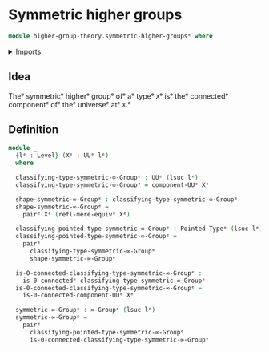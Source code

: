 # Symmetric higher groups

```agda
module higher-group-theory.symmetric-higher-groupsᵉ where
```

<details><summary>Imports</summary>

```agda
open import foundation.0-connected-typesᵉ
open import foundation.connected-components-universesᵉ
open import foundation.dependent-pair-typesᵉ
open import foundation.mere-equivalencesᵉ
open import foundation.universe-levelsᵉ

open import higher-group-theory.higher-groupsᵉ

open import structured-types.pointed-typesᵉ
```

</details>

## Idea

Theᵉ symmetricᵉ higherᵉ groupᵉ ofᵉ aᵉ typeᵉ `X`ᵉ isᵉ theᵉ connectedᵉ componentᵉ ofᵉ theᵉ
universeᵉ atᵉ `X`.ᵉ

## Definition

```agda
module _
  {lᵉ : Level} (Xᵉ : UUᵉ lᵉ)
  where

  classifying-type-symmetric-∞-Groupᵉ : UUᵉ (lsuc lᵉ)
  classifying-type-symmetric-∞-Groupᵉ = component-UUᵉ Xᵉ

  shape-symmetric-∞-Groupᵉ : classifying-type-symmetric-∞-Groupᵉ
  shape-symmetric-∞-Groupᵉ =
    pairᵉ Xᵉ (refl-mere-equivᵉ Xᵉ)

  classifying-pointed-type-symmetric-∞-Groupᵉ : Pointed-Typeᵉ (lsuc lᵉ)
  classifying-pointed-type-symmetric-∞-Groupᵉ =
    pairᵉ
      classifying-type-symmetric-∞-Groupᵉ
      shape-symmetric-∞-Groupᵉ

  is-0-connected-classifying-type-symmetric-∞-Groupᵉ :
    is-0-connectedᵉ classifying-type-symmetric-∞-Groupᵉ
  is-0-connected-classifying-type-symmetric-∞-Groupᵉ =
    is-0-connected-component-UUᵉ Xᵉ

  symmetric-∞-Groupᵉ : ∞-Groupᵉ (lsuc lᵉ)
  symmetric-∞-Groupᵉ =
    pairᵉ
      classifying-pointed-type-symmetric-∞-Groupᵉ
      is-0-connected-classifying-type-symmetric-∞-Groupᵉ
```